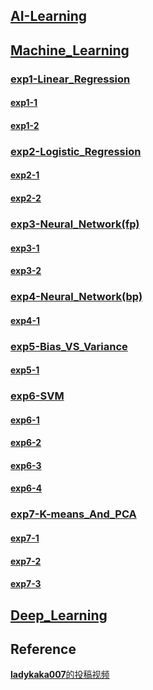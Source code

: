## [AI-Learning](https://nbviewer.org/github/Euler0525/AI-Learning/tree/master/)

## [Machine_Learning](https://nbviewer.org/github/Euler0525/AI-Learning/tree/master/Machine_Learning/)

### [exp1-Linear_Regression](https://nbviewer.org/github/Euler0525/AI-Learning/tree/master/Machine_Learning/exp1-Linear_Regression/)

#### [exp1-1](https://nbviewer.org/github/Euler0525/AI-Learning/blob/master/Machine_Learning/exp1-Linear_Regression/exp1-1.ipynb)

#### [exp1-2](https://nbviewer.org/github/Euler0525/AI-Learning/blob/master/Machine_Learning/exp1-Linear_Regression/exp1-2.ipynb)

### [exp2-Logistic_Regression](https://nbviewer.org/github/Euler0525/AI-Learning/tree/master/Machine_Learning/exp2-Logistic_Regression/)

#### [exp2-1](https://nbviewer.org/github/Euler0525/AI-Learning/blob/master/Machine_Learning/exp2-Logistic_Regression/exp2-1.ipynb)

#### [exp2-2](https://nbviewer.org/github/Euler0525/AI-Learning/blob/master/Machine_Learning/exp2-Logistic_Regression/exp2-2.ipynb)

### [exp3-Neural_Network(fp)](https://nbviewer.org/github/Euler0525/AI-Learning/tree/master/Machine_Learning/exp3-Neural_Network%28fp%29/)

#### [exp3-1](https://nbviewer.org/github/Euler0525/AI-Learning/blob/master/Machine_Learning/exp3-Neural_Network%28fp%29/exp3-1.ipynb)

#### [exp3-2](https://nbviewer.org/github/Euler0525/AI-Learning/blob/master/Machine_Learning/exp3-Neural_Network%28fp%29/exp3-2.ipynb)

### [exp4-Neural_Network(bp)](https://nbviewer.org/github/Euler0525/AI-Learning/tree/master/Machine_Learning/exp4-Neural_NetWork%28bp%29/)

#### [exp4-1](https://nbviewer.org/github/Euler0525/AI-Learning/blob/master/Machine_Learning/exp4-Neural_NetWork%28bp%29/exp4-1.ipynb)

### [exp5-Bias_VS_Variance](https://nbviewer.org/github/Euler0525/AI-Learning/tree/master/Machine_Learning/exp5-Bias_VS_Variance/)

#### [exp5-1](https://nbviewer.org/github/Euler0525/AI-Learning/blob/master/Machine_Learning/exp5-Bias_VS_Variance/exp5-1.ipynb)

### [exp6-SVM](https://nbviewer.org/github/Euler0525/AI-Learning/tree/master/Machine_Learning/exp6-SVM/)

#### [exp6-1](https://nbviewer.org/github/Euler0525/AI-Learning/blob/master/Machine_Learning/exp6-SVM/exp6-1.ipynb)

#### [exp6-2](https://nbviewer.org/github/Euler0525/AI-Learning/blob/master/Machine_Learning/exp6-SVM/exp6-2.ipynb)

#### [exp6-3](https://nbviewer.org/github/Euler0525/AI-Learning/blob/master/Machine_Learning/exp6-SVM/exp6-3.ipynb)

#### [exp6-4](https://nbviewer.org/github/Euler0525/AI-Learning/blob/master/Machine_Learning/exp6-SVM/exp6-4.ipynb)

### [exp7-K-means_And_PCA](https://nbviewer.org/github/Euler0525/AI-Learning/tree/master/Machine_Learning/exp7-K-means_And_PCA/)

#### [exp7-1](https://nbviewer.org/github/Euler0525/AI-Learning/blob/master/Machine_Learning/exp7-K-means_And_PCA/exp7-1.ipynb)

#### [exp7-2](https://nbviewer.org/github/Euler0525/AI-Learning/blob/master/Machine_Learning/exp7-K-means_And_PCA/exp7-2.ipynb)

#### [exp7-3](https://nbviewer.org/github/Euler0525/AI-Learning/blob/master/Machine_Learning/exp7-K-means_And_PCA/exp7-3.ipynb)

## [Deep_Learning](https://nbviewer.org/github/Euler0525/AI-Learning/tree/master/Deep_Learning/)


## Reference

[**ladykaka007**的投稿视频](https://space.bilibili.com/49109393/video)
